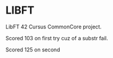 # LIBFT
LibFT 42 Cursus CommonCore project.

Scored 103 on first try cuz of a substr fail.

Scored 125 on second

